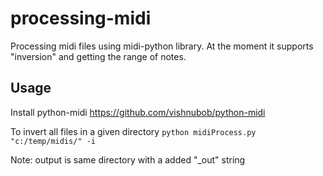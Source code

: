 # processing-midi
Processing midi files using midi-python library. At the moment it supports "inversion" and getting the range of notes.

Usage
----
Install python-midi https://github.com/vishnubob/python-midi

To invert all files in a given directory
`python midiProcess.py "c:/temp/midis/" -i`

Note: output is same directory with a added "_out" string
